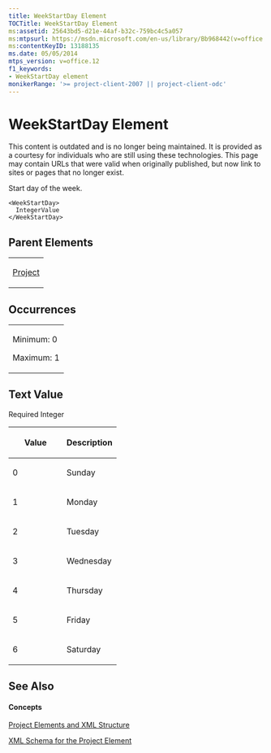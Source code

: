 ```yaml
---
title: WeekStartDay Element
TOCTitle: WeekStartDay Element
ms:assetid: 25643bd5-d21e-44af-b32c-759bc4c5a057
ms:mtpsurl: https://msdn.microsoft.com/en-us/library/Bb968442(v=office.12)
ms:contentKeyID: 13188135
ms.date: 05/05/2014
mtps_version: v=office.12
f1_keywords:
- WeekStartDay element
monikerRange: '>= project-client-2007 || project-client-odc'
---
```


# WeekStartDay Element

This content is outdated and is no longer being maintained. It is provided as a courtesy for individuals who are still using these technologies. This page may contain URLs that were valid when originally published, but now link to sites or pages that no longer exist.

Start day of the week.

    <WeekStartDay>
      IntegerValue
    </WeekStartDay>

## Parent Elements

<table>
<colgroup>
<col style="width: 100%" />
</colgroup>
<tbody>
<tr class="odd">
<td><p><a href="bb968701(v=office.12).md">Project</a></p></td>
</tr>
</tbody>
</table>

## Occurrences

<table>
<colgroup>
<col style="width: 100%" />
</colgroup>
<tbody>
<tr class="odd">
<td><p>Minimum: 0</p>
<p>Maximum: 1</p></td>
</tr>
</tbody>
</table>

## Text Value

Required Integer

<table>
<colgroup>
<col style="width: 50%" />
<col style="width: 50%" />
</colgroup>
<thead>
<tr class="header">
<th><p>Value</p></th>
<th><p>Description</p></th>
</tr>
</thead>
<tbody>
<tr class="odd">
<td><p>0</p></td>
<td><p>Sunday</p></td>
</tr>
<tr class="even">
<td><p>1</p></td>
<td><p>Monday</p></td>
</tr>
<tr class="odd">
<td><p>2</p></td>
<td><p>Tuesday</p></td>
</tr>
<tr class="even">
<td><p>3</p></td>
<td><p>Wednesday</p></td>
</tr>
<tr class="odd">
<td><p>4</p></td>
<td><p>Thursday</p></td>
</tr>
<tr class="even">
<td><p>5</p></td>
<td><p>Friday</p></td>
</tr>
<tr class="odd">
<td><p>6</p></td>
<td><p>Saturday</p></td>
</tr>
</tbody>
</table>

## See Also

#### Concepts

[Project Elements and XML Structure](bb968439\(v=office.12\).md)

[XML Schema for the Project Element](bb968695\(v=office.12\).md)

